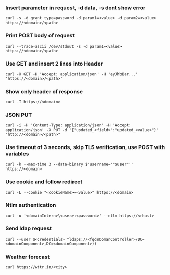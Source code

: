 ### Insert parameter in request, -d data, -s dont show error
```
curl -s -d grant_type=password -d param1=<value> -d param2=<value> https://<domain>/<path>
```

### Print POST body of request
```
curl --trace-ascii /dev/stdout -s -d param1=<value> https://<domain>/<path>
```

### Use GET and insert 2 lines into Header
```
curl -X GET -H 'Accept: application/json' -H 'eyJhbBar...' 'https://<domain>/<path>'
```

### Show only header of response
```
curl -I https://<domain>
```

### JSON PUT
```
curl -i -H 'Content-Type: application/json' -H 'Accept: application/json' -X PUT -d '{"updated_<field>":"updated_<value>"}' "http://<domain>/<path>"
```

### Use timeout of 3 seconds, skip TLS verification, use POST with variables
```
curl -k --max-time 3 --data-binary $'username='"$user"'' https://<domain>
```

### Use cookie and follow redirect
```
curl -L --cookie "<cookieName>=<value>" https://<domain>
```

### Ntlm authentication
```
curl -u '<domainIntern>\<user>:<password>' --ntlm https://<rhost>
```

### Send ldap request
```
curl --user $<credentials> "ldaps://<fqdnDomanController>/DC=<domainComponent>,DC=<domainComponent>))
```

### Weather forecast
```
curl https://wttr.in/<city>
```


